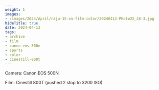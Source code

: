 ```yaml
---
weight: 1
images:
- /images/2024/April/raju-15-on-film-color/20240413-Photo25_28-3.jpg
hideTitle: true
date: 2024-04-13
tags:
- archive
- film
- canon-eos-500n
- sports
- color
- cinestill-800t
---
```


Camera: Canon EOS 500N

Film: Cinestill 800T (pushed 2 stop to 3200 ISO)